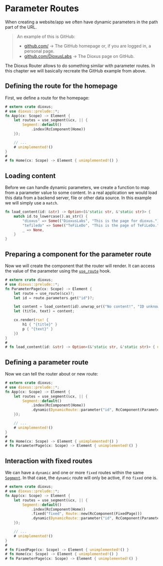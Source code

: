 # Parameter Routes
When creating a website/app we often have dynamic parameters in the path part of
the URL.

> An example of this is GitHub:
>
> - [github.com/][gh] -> The GitHub homepage or, if you are logged in, a
>   personal page.
> - [github.com/DioxusLabs][ghdl] -> The Dioxus page on GitHub.

The Dioxus Router allows to do something similar with parameter routes. In this
chapter we will basically recreate the GitHub example from above.

## Defining the route for the homepage
First, we define a route for the homepage:
```rust
# extern crate dioxus;
# use dioxus::prelude::*;
fn App(cx: Scope) -> Element {
    let routes = use_segment(&cx, || {
        Segment::default()
            .index(RcComponent(Home))
    });

    // ...
    # unimplemented!()
}
#
# fn Home(cx: Scope) -> Element { unimplemented!() }
```

## Loading content
Before we can handle dynamic parameters, we create a function to map from a
parameter value to some content. In a real application we would load this data
from a backend server, file or other data source. In this example we will simply
use a `match`.

```rust
fn load_content(id: &str) -> Option<(&'static str, &'static str)> {
    match id.to_lowercase().as_str() {
        "dioxus" => Some(("DioxusLabs", "This is the page for dioxus.")),
        "tefiledo" => Some(("TeFiLeDo", "This is the page of TeFiLeDo.")),
        _ => None,
    }
}
```

## Preparing a component for the parameter route
Now we will create the component that the router will render. It can access the
value of the parameter using the [`use_route`] hook.

```rust
# extern crate dioxus;
# use dioxus::prelude::*;
fn ParameterPage(cx: Scope) -> Element {
    let route = use_route(&cx)?;
    let id = route.parameters.get("id")?;

    let content = load_content(id).unwrap_or(("No content!", "ID unknown"));
    let (title, text) = content;

    cx.render(rsx! {
        h1 { "{title}" }
        p { "{text}" }
    })
}
#
# fn load_content(id: &str) -> Option<(&'static str, &'static str)> { unimplemented!() }
```

## Defining a parameter route
Now we can tell the router about or new route:

```rust
# extern crate dioxus;
# use dioxus::prelude::*;
fn App(cx: Scope) -> Element {
    let routes = use_segment(&cx, || {
        Segment::default()
            .index(RcComponent(Home))
            .dynamic(DynamicRoute::parameter("id", RcComponent(ParameterPage)))
    });

    // ...
    # unimplemented!()
}
#
# fn Home(cx: Scope) -> Element { unimplemented!() }
# fn ParameterPage(cx: Scope) -> Element { unimplemented!() }
```

## Interaction with fixed routes
We can have a `dynamic` and one or more `fixed` routes within the same
[`Segment`]. In that case, the `dynamic` route will only be active, if no
`fixed` one is.

```rust
# extern crate dioxus;
# use dioxus::prelude::*;
fn App(cx: Scope) -> Element {
    let routes = use_segment(&cx, || {
        Segment::default()
            .index(RcComponent(Home))
            .fixed("fixed", Route::new(RcComponent(FixedPage)))
            .dynamic(DynamicRoute::parameter("id", RcComponent(ParameterPage)))
    });

    // ...
    # unimplemented!()
}
#
# fn FixedPage(cx: Scope) -> Element { unimplemented!() }
# fn Home(cx: Scope) -> Element { unimplemented!() }
# fn ParameterPage(cx: Scope) -> Element { unimplemented!() }
```

[gh]: https://github.com
[ghdl]: https://github.com/DioxusLabs
[`Segment`]: https://docs.rs/dioxus-router/latest/dioxus_router/route_definition/struct.Segment.html
[`use_route`]: https://docs.rs/dioxus-router/latest/dioxus_router/hooks/fn.use_route.html
